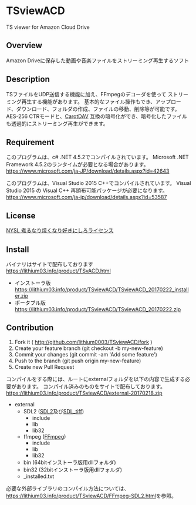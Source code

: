 # TSviewACD
TS viewer for Amazon Cloud Drive

## Overview
Amazon Driveに保存した動画や音楽ファイルをストリーミング再生するソフト

## Description
TSファイルをUDP送信する機能に加え、FFmpegのデコーダを使って
ストリーミング再生する機能があります。
基本的なファイル操作もでき、アップロード、ダウンロード、フォルダの作成、ファイルの移動、削除等が可能です。
AES-256 CTRモードと、[CarotDAV](http://www.rei.to/carotdav.html "CarotDAV")
互換の暗号化ができ、暗号化したファイルも透過的にストリーミング再生ができます。

## Requirement
このプログラムは、c# .NET 4.5.2でコンパイルされています。
Microsoft .NET Framework 4.5.2のランタイムが必要となる場合があります。
<https://www.microsoft.com/ja-JP/download/details.aspx?id=42643>

このプログラムは、Visual Studio 2015 C++でコンパイルされています。
Visual Studio 2015 の Visual C++ 再頒布可能パッケージが必要になります。
<https://www.microsoft.com/ja-jp/download/details.aspx?id=53587>

## License
[NYSL 煮るなり焼くなり好きにしろライセンス](http://www.kmonos.net/nysl/index.ja.html "NYSL")

## Install
バイナリはサイトで配布しております<https://lithium03.info/product/TSvACD.html>
* インストーラ版　<https://lithium03.info/product/TSviewACD/TSviewACD_20170222_installer.zip>
* ポータブル版 <https://lithium03.info/product/TSviewACD/TSviewACD_20170222.zip>

## Contribution
1. Fork it ( http://github.com/lithium0003/TSviewACD/fork )
2. Create your feature branch (git checkout -b my-new-feature)
3. Commit your changes (git commit -am 'Add some feature')
4. Push to the branch (git push origin my-new-feature)
5. Create new Pull Request

コンパイルをする際には、ルートにexternalフォルダを以下の内容で生成する必要があります。
コンパイル済みのものをサイトで配布しております。
<https://lithium03.info/product/TSviewACD/external-20170218.zip>
- external
    - SDL2 ([SDL2][]及び[SDL_tiff][])
        + include
        - lib
        - lib32
    - ffmpeg ([FFmpeg][])
        + include
        - lib
        - lib32
    - bin (64bitインストーラ版用dllフォルダ)
    - bin32 (32bitインストーラ版用dllフォルダ)
    + _installed.txt

[SDL2]: https://www.libsdl.org/download-2.0.php "SDL2"
[SDL_tiff]: https://www.libsdl.org/projects/SDL_ttf/ "SDL_tiff"
[FFmpeg]: https://ffmpeg.org/ "FFmpeg"

必要な外部ライブラリのコンパイル方法については、<https://lithium03.info/product/TSviewACD/FFmpeg-SDL2.html>を参照。
